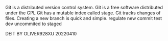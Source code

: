 Git is a distributed version control system.
Git is a free software  distributed under the GPL
Git has a mutable index called stage.
Git tracks changes of files.
Creating a new branch is quick and simple.
regulate new commit test
dev uncommited to staged

DEIT BY OLIVER928XU 20220410

